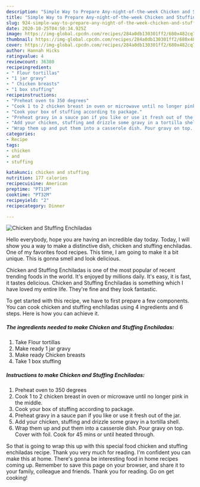 ```yaml
---
description: "Simple Way to Prepare Any-night-of-the-week Chicken and Stuffing Enchiladas"
title: "Simple Way to Prepare Any-night-of-the-week Chicken and Stuffing Enchiladas"
slug: 924-simple-way-to-prepare-any-night-of-the-week-chicken-and-stuffing-enchiladas
date: 2020-10-25T04:50:34.925Z
image: https://img-global.cpcdn.com/recipes/284a0db130301ff2/680x482cq70/chicken-and-stuffing-enchiladas-recipe-main-photo.jpg
thumbnail: https://img-global.cpcdn.com/recipes/284a0db130301ff2/680x482cq70/chicken-and-stuffing-enchiladas-recipe-main-photo.jpg
cover: https://img-global.cpcdn.com/recipes/284a0db130301ff2/680x482cq70/chicken-and-stuffing-enchiladas-recipe-main-photo.jpg
author: Hannah Hicks
ratingvalue: 4
reviewcount: 36380
recipeingredient:
- " Flour tortillas"
- "1 jar gravy"
- " Chicken breasts"
- "1 box stuffing"
recipeinstructions:
- "Preheat oven to 350 degrees"
- "Cook 1 to 2 chicken breast in oven or microwave until no longer pink in the middle."
- "Cook your box of stuffing according to package."
- "Preheat gravy in a sauce pan if you like or use it fresh out of the jar."
- "Add your chicken, stuffing and drizzle some gravy in a tortilla shell."
- "Wrap them up and put them into a casserole dish. Pour gravy on top. Cover with foil. Cook for 45 mins or until heated through."
categories:
- Recipe
tags:
- chicken
- and
- stuffing

katakunci: chicken and stuffing 
nutrition: 177 calories
recipecuisine: American
preptime: "PT11M"
cooktime: "PT32M"
recipeyield: "2"
recipecategory: Dinner

---
```



![Chicken and Stuffing Enchiladas](https://img-global.cpcdn.com/recipes/284a0db130301ff2/680x482cq70/chicken-and-stuffing-enchiladas-recipe-main-photo.jpg)

Hello everybody, hope you are having an incredible day today. Today, I will show you a way to make a distinctive dish, chicken and stuffing enchiladas. One of my favorites food recipes. This time, I am going to make it a bit unique. This is gonna smell and look delicious.

Chicken and Stuffing Enchiladas is one of the most popular of recent trending foods in the world. It's enjoyed by millions daily. It's easy, it is fast, it tastes delicious. Chicken and Stuffing Enchiladas is something which I have loved my entire life. They're fine and they look fantastic.




To get started with this recipe, we have to first prepare a few components. You can cook chicken and stuffing enchiladas using 4 ingredients and 6 steps. Here is how you can achieve it.

<!--inarticleads1-->

##### The ingredients needed to make Chicken and Stuffing Enchiladas:

1. Take  Flour tortillas
1. Make ready 1 jar gravy
1. Make ready  Chicken breasts
1. Take 1 box stuffing




<!--inarticleads2-->

##### Instructions to make Chicken and Stuffing Enchiladas:

1. Preheat oven to 350 degrees
1. Cook 1 to 2 chicken breast in oven or microwave until no longer pink in the middle.
1. Cook your box of stuffing according to package.
1. Preheat gravy in a sauce pan if you like or use it fresh out of the jar.
1. Add your chicken, stuffing and drizzle some gravy in a tortilla shell.
1. Wrap them up and put them into a casserole dish. Pour gravy on top. Cover with foil. Cook for 45 mins or until heated through.




So that is going to wrap this up with this special food chicken and stuffing enchiladas recipe. Thank you very much for reading. I'm confident you can make this at home. There's gonna be interesting food in home recipes coming up. Remember to save this page on your browser, and share it to your family, colleague and friends. Thank you for reading. Go on get cooking!

